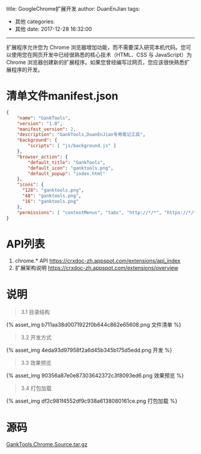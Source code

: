 title: GoogleChrome扩展开发
author: DuanEnJian
tags:
  - 其他
categories:
  - 其他
date: 2017-12-28 16:32:00
---
扩展程序允许您为 Chrome 浏览器增加功能，而不需要深入研究本机代码。您可以使用您在网页开发中已经很熟悉的核心技术（HTML、CSS 与 JavaScript）为 Chrome 浏览器创建新的扩展程序。如果您曾经编写过网页，您应该很快熟悉扩展程序的开发。
<!-- more -->
# 清单文件manifest.json
```json
{
    "name": "GankTools",
    "version": "1.0",
    "manifest_version": 2,
    "description": "GankTools,DuanEnJian专用笔记工具",
    "background": {
        "scripts": [ "js/background.js" ]
    },
    "browser_action": {
        "default_title": "GankTools",
        "default_icon": "ganktools.png",
        "default_popup": "index.html"
    },
    "icons": {
      "128": "ganktools.png",
      "48": "ganktools.png",
      "16": "ganktools.png"
    },
    "permissions": [ "contextMenus", "tabs", "http://*/*", "https://*/*", "notifications", "webRequest", "webRequestBlocking" ]
}
```
# API列表
1. chrome.* API https://crxdoc-zh.appspot.com/extensions/api_index
2. 扩展架构说明 https://crxdoc-zh.appspot.com/extensions/overview

# 说明
>3.1 目录结构

{% asset_img b711aa38d0071922f0b644c862e65608.png 文件清单 %}
>3.2 开发方式

{% asset_img 4eda93d97958f2a6d45b345b175d5edd.png 开发 %}
>3.3 效果预览

{% asset_img 90356a87e0e87303642372c3f8093ed6.png 效果预览 %}
>3.4 打包加载

{% asset_img df2c981f4552df9c938a6138080161ce.png 打包加载 %}
# 源码
[GankTools.Chrome.Source.tar.gz](GankTools.Chrome.Source.tar.gz)

